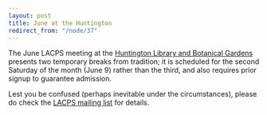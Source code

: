 ```yaml
---
layout: post
title: June at the Huntington
redirect_from: "/node/37"
---
```


<div class="field field-name-body field-type-text-with-summary field-label-hidden"><div class="field-items"><div class="field-item even"><p>The June LACPS meeting at the <a href="http://www.huntington.org">Huntington Library and Botanical Gardens</a> presents two temporary breaks from tradition; it is scheduled for the second Saturday of the month (June 9) rather than the third, and also requires prior signup to guarantee admission.</p>
<p>Lest you be confused (perhaps inevitable under the circumstances), please do check the <a href="http://lacps.net/mailing-list">LACPS mailing list</a> for details.</p>
</div></div></div>
